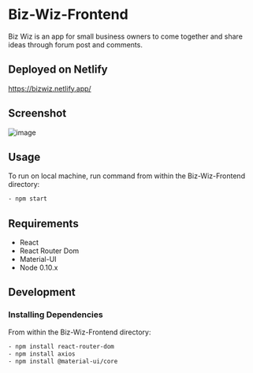 # Biz-Wiz-Frontend
Biz Wiz is an app for small business owners to come together and share ideas through forum post and comments.
## Deployed on Netlify
https://bizwiz.netlify.app/
## Screenshot
![image](https://user-images.githubusercontent.com/62561953/118166030-fd6a6d00-b3f2-11eb-8c11-564535b85c8f.png)

## Usage

To run on local machine, run command from within the Biz-Wiz-Frontend directory:

```sh
- npm start
```

## Requirements

- React
- React Router Dom
- Material-UI
- Node 0.10.x

## Development

### Installing Dependencies

From within the Biz-Wiz-Frontend directory:

```sh
- npm install react-router-dom 
- npm install axios
- npm install @material-ui/core
```

